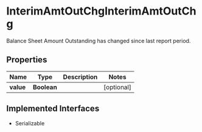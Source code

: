 

# InterimAmtOutChgInterimAmtOutChg

Balance Sheet Amount Outstanding has changed since last report period.

## Properties

Name | Type | Description | Notes
------------ | ------------- | ------------- | -------------
**value** | **Boolean** |  |  [optional]


## Implemented Interfaces

* Serializable


